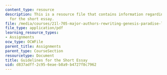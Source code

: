 ```yaml
---
content_type: resource
description: This is a resource file that contains information regarding guidelines
  for the short essay.
file: /media/courses/21l-705-major-authors-rewriting-genesis-paradise-lost-and-twentieth-century-fantasy-spring-2009/d837adff2c956eaeb8a9b4727f8c7962_MIT21L_705S09_assn01.pdf
file_type: application/pdf
learning_resource_types:
- Assignments
ocw_type: OCWFile
parent_title: Assignments
parent_type: CourseSection
resourcetype: Document
title: Guidelines for the Short Essay
uid: d837adff-2c95-6eae-b8a9-b4727f8c7962
---
```

